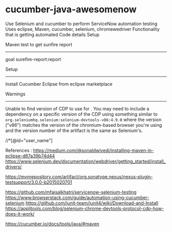 # cucumber-java-awesomenow
 Use Selenium and cucumber to perform ServiceNow automation testing
Uses eclipse, Maven, cucumber, selenium, chromewedriver
Functionality that is getting automated
Code details
Setup

Maven test to get sunfire report
********************************
goal surefire-report:report

Setup
*****
Install Cucumber Eclipse from eclipse marketplace

Warnings
********
Unable to find version of CDP to use for . You may need to include a dependency on a specific version of the CDP using something similar to 
`org.seleniumhq.selenium:selenium-devtools-v86:4.9.0` where the version ("v86") matches the version of the chromium-based browser 
you're using and the version number of the artifact is the same as Selenium's.

//*[@id="user_name"]

References :
https://medium.com/@sonaldwivedi/installing-maven-in-eclipse-d87a39b74d44
https://www.selenium.dev/documentation/webdriver/getting_started/install_drivers/

https://mvnrepository.com/artifact/org.sonatype.nexus/nexus-plugin-testsupport/3.0.0-b2015020701

https://github.com/mfaisalkhatri/servicenow-selenium-testing
https://www.browserstack.com/guide/automation-using-cucumber-selenium
https://github.com/junit-team/junit4/wiki/Download-and-Install
https://applitools.com/blog/selenium-chrome-devtools-protocol-cdp-how-does-it-work/

https://cucumber.io/docs/tools/java/#maven
